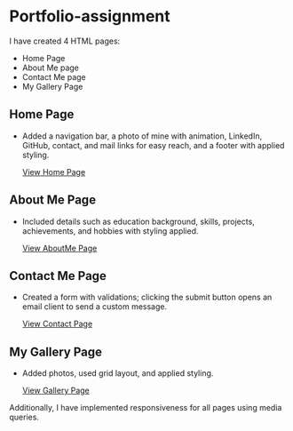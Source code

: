 # Portfolio-assignment

I have created 4 HTML pages:
- Home Page
- About Me page
- Contact Me page
- My Gallery Page

## Home Page
- Added a navigation bar, a photo of mine with animation, LinkedIn, GitHub, contact, and mail links for easy reach, and a footer with applied styling.

   [View Home Page](https://ambarkar-supriya.github.io/portfolio-assignment/home.html)

## About Me Page
- Included details such as education background, skills, projects, achievements, and hobbies with styling applied.

   [View AboutMe Page](https://ambarkar-supriya.github.io/portfolio-assignment/aboutme.html)

## Contact Me Page
- Created a form with validations; clicking the submit button opens an email client to send a custom message.

   [View Contact Page](https://ambarkar-supriya.github.io/portfolio-assignment/contact.html)

## My Gallery Page
- Added photos, used grid layout, and applied styling.

   [View Gallery Page](https://ambarkar-supriya.github.io/portfolio-assignment/gallery.html)

Additionally, I have implemented responsiveness for all pages using media queries.
